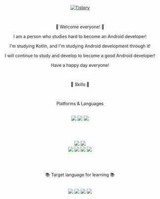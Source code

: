  <div align=center>

  [![Tistory](http://img.shields.io/badge/Tistory-FE5E4D?style=flat-square&logo=Tistory&link=https://korea-dev-liam.tistory.com/)](https://korea-dev-liam.tistory.com/)

<br/>

:wave: Welcome everyone! :wave:

I am a person who studies hard to become an Android developer!

I'm studying Kotlin, and I'm studying Android development through it!

I will continue to study and develop to become a good Android developer!

Have a happy day everyone!

<br/>
  
:dizzy:  Skills  :dizzy:

<br/>

Platforms & Languages

<br/>

<img src="https://img.shields.io/badge/Android-3DDC84?style=flat-square&logo=Android&logoColor=white"/>

<img src="https://img.shields.io/badge/Android Studio-339933?style=flat-square&logo=Android Studio&logoColor=white"/>

<img src="https://img.shields.io/badge/Kotlin-7f52ff?style=flat-square&logo=Kotlin&logoColor=white"/>

<br/><br/>

<img src="https://img.shields.io/badge/PyCharm-000000?style=flat-square&logo=PyCharm&logoColor=white"/>

<img src="https://img.shields.io/badge/Visual Studio Code-007acc?style=flat-square&logo=Visual Studio Code&logoColor=white"/>

<br/>

<img src="https://img.shields.io/badge/Python-3776ab?style=flat-square&logo=Python&logoColor=white"/>

<img src="https://img.shields.io/badge/JavaScript-f7df1e?style=flat-square&logo=JavaScript&logoColor=white"/>

<img src="https://img.shields.io/badge/Node.js-339933?style=flat-square&logo=Node.js&logoColor=white"/>

<img src="https://img.shields.io/badge/Electron-47848f?style=flat-square&logo=Electron&logoColor=white"/>



<br/><br/>

:books: Target language for learning :books:

<br/>

<img src="https://img.shields.io/badge/Swift-f05138?style=flat-square&logo=Swift&logoColor=white"/>

<img src="https://img.shields.io/badge/Flutter-02569b?style=flat-square&logo=Flutter&logoColor=white"/>

<img src="https://img.shields.io/badge/ReactNative-61dafb?style=flat-square&logo=React&logoColor=white"/>

<img src="https://img.shields.io/badge/Amazon AWS-232f3e?style=flat-square&logo=Amazon AWS&logoColor=white"/>


</div>
